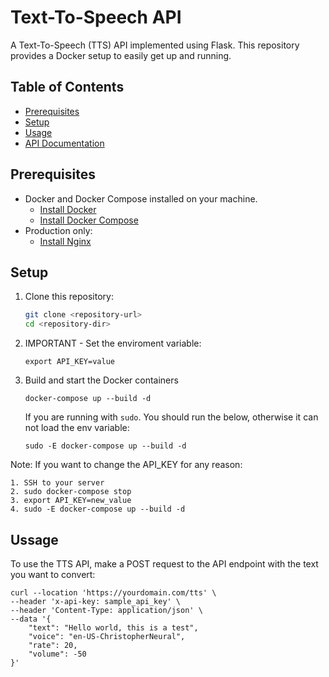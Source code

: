 # Text-To-Speech API

A Text-To-Speech (TTS) API implemented using Flask. This repository provides a Docker setup to easily get up and running.

## Table of Contents
- [Prerequisites](#prerequisites)
- [Setup](#setup)
- [Usage](#usage)
- [API Documentation](#api-documentation)

## Prerequisites
- Docker and Docker Compose installed on your machine.
    - [Install Docker](https://docs.docker.com/get-docker/)
    - [Install Docker Compose](https://docs.docker.com/compose/install/)
- Production only:
    - [Install Nginx](https://nginx.org/en/docs/install.html)

## Setup
1. Clone this repository:
    ```sh
    git clone <repository-url>
    cd <repository-dir>
2. IMPORTANT - Set the enviroment variable:
    ```
    export API_KEY=value
    ```
3. Build and start the Docker containers
    ```
    docker-compose up --build -d
    ```
    If you are running with `sudo`. You should run the below, otherwise it can not load the env variable:
    ```
    sudo -E docker-compose up --build -d
    ```

Note: If you want to change the API_KEY for any reason:
```
1. SSH to your server
2. sudo docker-compose stop
3. export API_KEY=new_value
4. sudo -E docker-compose up --build -d
```

## Ussage
To use the TTS API, make a POST request to the API endpoint with the text you want to convert:
```
curl --location 'https://yourdomain.com/tts' \
--header 'x-api-key: sample_api_key' \
--header 'Content-Type: application/json' \
--data '{
    "text": "Hello world, this is a test",
    "voice": "en-US-ChristopherNeural",   
    "rate": 20,
    "volume": -50
}'
```